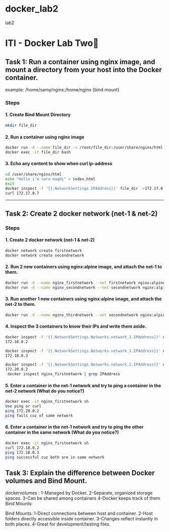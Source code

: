 # docker_lab2
lab2
# ITI - Docker Lab Two🐋
## Task 1: Run a container using nginx image, and mount a directory from your host into the Docker container.
example: /home/samy/nginx:/home/nginx (bind mount)

### Steps
#### 1. Create Bind Mount Directory
```bash
mkdir file_dir

```

#### 2. Run a container using nginx image
```bash
docker run -d --name file_dir -v /root/file_dir:/user/share/nginx/html nginx
docker exec -it file_dir bash
```

#### 3. Echo any content to show when curl ip-address
```bash
cd /user/share/nginx/html
echo "Hello i'm sara magdi" > index.html
exit
docker inspect -f '{{.NetworkSettings.IPAddress}}' file_dir ->172.17.0.7
curl 172.17.0.7
```

---
## Task 2: Create 2 docker network (net-1 & net-2)

### Steps
#### 1. Create 2 docker network (net-1 & net-2)
```bash
docker network create firstnetwork
docker network create secondnetwork
```

#### 2. Run 2 new containers using nginx:alpine image, and attach the net-1 to them.
```bash
docker run -d --name nginx_firstnetwork --net firstnetwork nginx:alpine
docker run -d --name nginx_secondnetwork --net secondnetwork nginx:alpine
```

#### 3. Run another 1 new containers using nginx:alpine image, and attach the net-2 to them.
```bash
docker run -d --name nginx_thirdnetwork --net secondnetwork nginx:alpine
```

#### 4. Inspect the 3 containers to know their IPs and write them aside.
```bash
docker inspect -f '{{.NetworkSettings.Networks.network_1.IPAddress}}' nginx_firstnetwork
172.18.0.2

docker inspect -f '{{.NetworkSettings.Networks.network_1.IPAddress}}' nginx_secondnetwork
172.18.0.3

docker inspect -f '{{.NetworkSettings.Networks.network_2.IPAddress}}' nginx_thirdnetwork
172.20.0.2
 docker inspect nginx_firstnetwork | grep IPAddress
```

#### 5. Enter a container in the net-1 network and try to ping a container in the net-2 network (What do you notice?)
```bash
docker exec -it nginx_firstnetwork sh 
Use ping or curl
ping 172.20.0.2
ping fails cuz of same network
```

#### 6. Enter a container in the net-1 network and try to ping the other container in the same network (What do you notice?)
```bash
docker exec -it nginx_firstnetwork sh 
curl 172.18.0.2
ping 172.18.0.3
ping successful cuz both are in same network
```

## Task 3: Explain the difference between Docker volumes and Bind Mount.
dockervolumes :
1-Managed by Docker.
2-Separate, organized storage spaces.
3-Can be shared among containers
4-Docker keeps track of them
Bind Mounts:

Bind Mounts:
1-Direct connections between host and container.
2-Host folders directly accessible inside container.
3-Changes reflect instantly in both places.
4-Great for development/testing files.